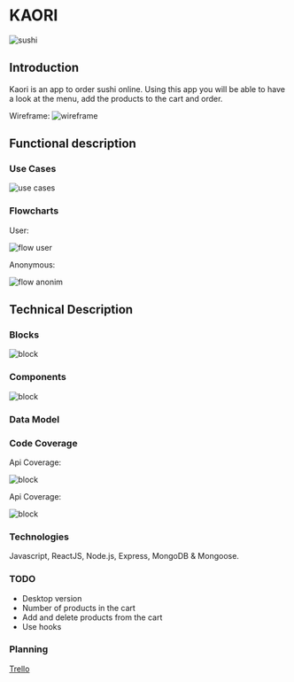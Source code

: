 # KAORI

![sushi](./images/tenor.gif)

## Introduction
Kaori is an app to order sushi online. Using this app you will be able to have a look at the menu, add the products to the cart and order.

Wireframe:
![wireframe](./images/wireframe.jpeg)

## Functional description

### Use Cases

![use cases](./images/useCases.png)

### Flowcharts
User:

![flow user](./images/flows_user.png)

Anonymous:

![flow anonim](./images/flow_anonim.png)

## Technical Description

### Blocks
![block](./images/blocks.png)

### Components

![block](./images/components.png)

### Data Model


### Code Coverage
Api Coverage:

![block](./images/coverage_api.png)

Api Coverage:

![block](./images/coverage_app.png)

### Technologies

Javascript, ReactJS, Node.js, Express, MongoDB & Mongoose.

### TODO
- Desktop version
- Number of products in the cart
- Add and delete products from the cart
- Use hooks

### Planning

[Trello](https://trello.com/b/jweGRSTa/kaori)



